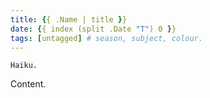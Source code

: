 ```yaml
---
title: {{ .Name | title }}
date: {{ index (split .Date "T") 0 }}
tags: [untagged] # season, subject, colour.
---
```


```
Haiku.
```

<!--more-->

Content.
